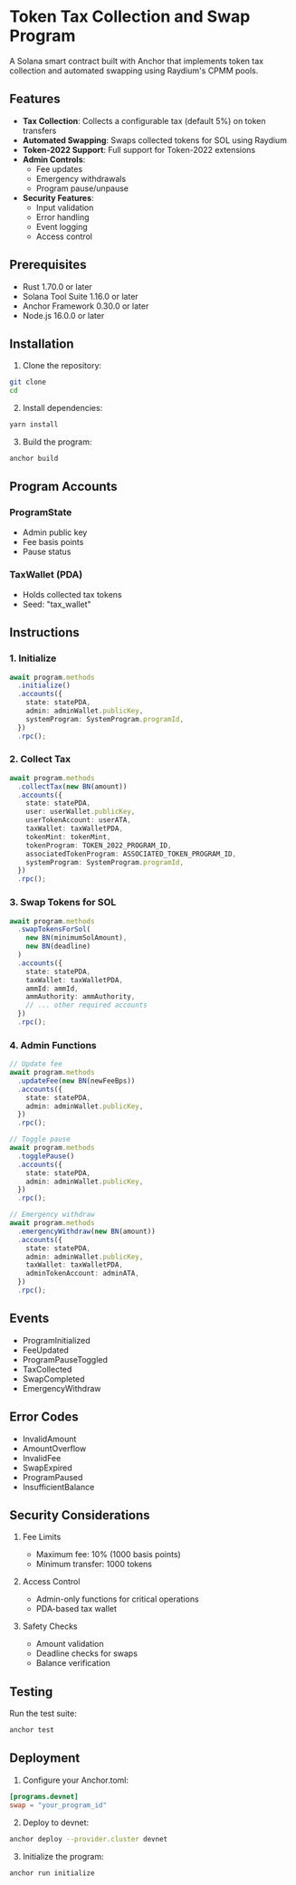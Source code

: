 # Token Tax Collection and Swap Program

A Solana smart contract built with Anchor that implements token tax collection and automated swapping using Raydium's CPMM pools.

## Features

- **Tax Collection**: Collects a configurable tax (default 5%) on token transfers
- **Automated Swapping**: Swaps collected tokens for SOL using Raydium
- **Token-2022 Support**: Full support for Token-2022 extensions
- **Admin Controls**: 
  - Fee updates
  - Emergency withdrawals
  - Program pause/unpause
- **Security Features**:
  - Input validation
  - Error handling
  - Event logging
  - Access control

## Prerequisites

- Rust 1.70.0 or later
- Solana Tool Suite 1.16.0 or later
- Anchor Framework 0.30.0 or later
- Node.js 16.0.0 or later

## Installation

1. Clone the repository:
```bash
git clone 
cd 
```

2. Install dependencies:
```bash
yarn install
```

3. Build the program:
```bash
anchor build
```

## Program Accounts

### ProgramState
- Admin public key
- Fee basis points
- Pause status

### TaxWallet (PDA)
- Holds collected tax tokens
- Seed: "tax_wallet"

## Instructions

### 1. Initialize
```typescript
await program.methods
  .initialize()
  .accounts({
    state: statePDA,
    admin: adminWallet.publicKey,
    systemProgram: SystemProgram.programId,
  })
  .rpc();
```

### 2. Collect Tax
```typescript
await program.methods
  .collectTax(new BN(amount))
  .accounts({
    state: statePDA,
    user: userWallet.publicKey,
    userTokenAccount: userATA,
    taxWallet: taxWalletPDA,
    tokenMint: tokenMint,
    tokenProgram: TOKEN_2022_PROGRAM_ID,
    associatedTokenProgram: ASSOCIATED_TOKEN_PROGRAM_ID,
    systemProgram: SystemProgram.programId,
  })
  .rpc();
```

### 3. Swap Tokens for SOL
```typescript
await program.methods
  .swapTokensForSol(
    new BN(minimumSolAmount),
    new BN(deadline)
  )
  .accounts({
    state: statePDA,
    taxWallet: taxWalletPDA,
    ammId: ammId,
    ammAuthority: ammAuthority,
    // ... other required accounts
  })
  .rpc();
```

### 4. Admin Functions
```typescript
// Update fee
await program.methods
  .updateFee(new BN(newFeeBps))
  .accounts({
    state: statePDA,
    admin: adminWallet.publicKey,
  })
  .rpc();

// Toggle pause
await program.methods
  .togglePause()
  .accounts({
    state: statePDA,
    admin: adminWallet.publicKey,
  })
  .rpc();

// Emergency withdraw
await program.methods
  .emergencyWithdraw(new BN(amount))
  .accounts({
    state: statePDA,
    admin: adminWallet.publicKey,
    taxWallet: taxWalletPDA,
    adminTokenAccount: adminATA,
  })
  .rpc();
```

## Events

- ProgramInitialized
- FeeUpdated
- ProgramPauseToggled
- TaxCollected
- SwapCompleted
- EmergencyWithdraw

## Error Codes

- InvalidAmount
- AmountOverflow
- InvalidFee
- SwapExpired
- ProgramPaused
- InsufficientBalance

## Security Considerations

1. Fee Limits
   - Maximum fee: 10% (1000 basis points)
   - Minimum transfer: 1000 tokens

2. Access Control
   - Admin-only functions for critical operations
   - PDA-based tax wallet

3. Safety Checks
   - Amount validation
   - Deadline checks for swaps
   - Balance verification

## Testing

Run the test suite:
```bash
anchor test
```

## Deployment

1. Configure your Anchor.toml:
```toml
[programs.devnet]
swap = "your_program_id"
```

2. Deploy to devnet:
```bash
anchor deploy --provider.cluster devnet
```

3. Initialize the program:
```bash
anchor run initialize
```